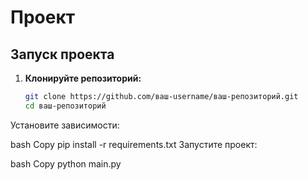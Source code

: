 # Проект

## Запуск проекта

1. **Клонируйте репозиторий:**
   ```bash
   git clone https://github.com/ваш-username/ваш-репозиторий.git
   cd ваш-репозиторий
Установите зависимости:

bash
Copy
pip install -r requirements.txt
Запустите проект:

bash
Copy
python main.py
